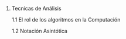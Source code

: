 1. Tecnicas de Análisis

    1.1 El rol de los algoritmos en la Computación



    1.2 Notación Asintótica
    